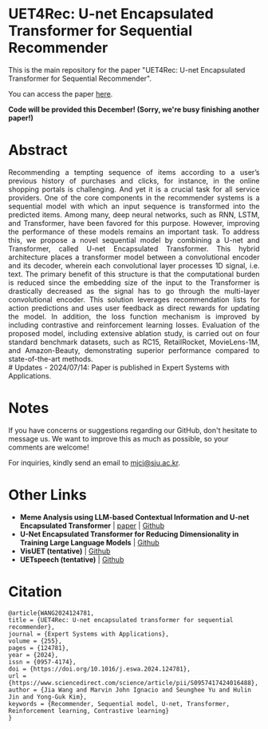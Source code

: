 # UET4Rec: U-net Encapsulated Transformer for  Sequential Recommender

This is the main repository for the paper "UET4Rec: U-net Encapsulated Transformer for  Sequential Recommender".

You can access the paper [here](https://www.sciencedirect.com/science/article/pii/S0957417424016488).

**Code will be provided this December! (Sorry, we're busy finishing another paper!)**

# Abstract
 <div align="justify"> 
  Recommending a tempting sequence of items according to a user’s previous history of purchases and clicks, for instance, in the online shopping portals is challenging. And yet it is a crucial task for all service providers. One of the core components in the recommender systems is a sequential model with which an input sequence is transformed into the predicted items. Among many, deep neural networks, such as RNN, LSTM, and Transformer, have been favored for this purpose. However, improving the performance of these models remains an important task. To address this, we propose a novel sequential model by combining a U-net and Transformer, called U-net Encapsulated Transformer. This hybrid architecture places a transformer model between a convolutional encoder and its decoder, wherein each convolutional layer processes 1D signal, i.e. text. The primary benefit of this structure is that the computational burden is reduced since the embedding size of the input to the Transformer is drastically decreased as the signal has to go through the multi-layer convolutional encoder. This solution leverages recommendation lists for action predictions and uses user feedback as direct rewards for updating the model. In addition, the loss function mechanism is improved by including contrastive and reinforcement learning losses. Evaluation of the proposed model, including extensive ablation study, is carried out on four standard benchmark datasets, such as RC15, RetailRocket, MovieLens-1M, and Amazon-Beauty, demonstrating superior performance compared to state-of-the-art methods.
</div>
# Updates
- 2024/07/14: Paper is published in Expert Systems with Applications.

# Notes
If you have concerns or suggestions regarding our GitHub, don't hesitate to message us. We want to improve this as much as possible, so your comments are welcome!

For inquiries, kindly send an email to mjci@sju.ac.kr.

# Other Links
- **Meme Analysis using LLM-based Contextual Information and U-net Encapsulated Transformer** | [paper](https://ieeexplore.ieee.org/document/10589379) | [Github](https://github.com/ignaciomarvinjohn/meme-uet-hmt)
- **U-Net Encapsulated Transformer for Reducing Dimensionality in Training Large Language Models** | [Github](https://github.com/ignaciomarvinjohn/uetlm)
- **VisUET (tentative)** | [Github](https://github.com/ignaciomarvinjohn/visuet)
- **UETspeech (tentative)** | [Github](https://github.com/ignaciomarvinjohn/uetspeech)


# Citation
```
@article{WANG2024124781,
title = {UET4Rec: U-net encapsulated transformer for sequential recommender},
journal = {Expert Systems with Applications},
volume = {255},
pages = {124781},
year = {2024},
issn = {0957-4174},
doi = {https://doi.org/10.1016/j.eswa.2024.124781},
url = {https://www.sciencedirect.com/science/article/pii/S0957417424016488},
author = {Jia Wang and Marvin John Ignacio and Seunghee Yu and Hulin Jin and Yong-Guk Kim},
keywords = {Recommender, Sequential model, U-net, Transformer, Reinforcement learning, Contrastive learning}
}
```
